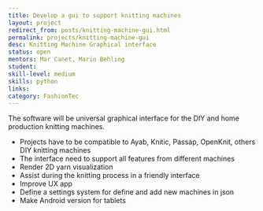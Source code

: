 ```yaml
---
title: Develop a gui to support knitting machines
layout: project
redirect_from: posts/knitting-machine-gui.html
permalink: projects/knitting-machine-gui
desc: Knitting Machine Graphical interface
status: open
mentors: Mar Canet, Mario Behling
student: 
skill-level: medium
skills: python
links: 
category: FashionTec
---
```


The software will be universal graphical interface for the DIY and home production knitting machines.

* Projects have to be compatible to Ayab, Knitic, Passap, OpenKnit, others DIY knitting machines
* The interface need to support all features from different machines
* Render 2D yarn visualization
* Assist during the knitting process in a friendly interface
* Improve UX app
* Define a settings system for define and add new machines in json
* Make Android version for tablets
